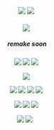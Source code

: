 <div align="center"> 

  ![](https://komarev.com/ghpvc/?username=LoveCrime&style=flat&color=3575B5&base=19274&label=Visitors!) ![](https://gifcity.carrd.co/assets/images/gallery283/5ca9c9ea.gif?v=52814815)
<div align="center">
 <h5 align="center">
   <img src="https://files.catbox.moe/y8kr59.png">
   
   <div align="center">
 <h5 align="center">
   <img src=""> remake soon

 <h5 align="center">
   <a href="https://rentry.co/sylar/"><img src="https://files.catbox.moe/375cee.png"></img></a> <a href="https://lovecrime.atabook.org/"><img src="https://files.catbox.moe/ab56kk.png"></img></a> <a href="https://retrospring.net/@lovecrime"><img src="https://files.catbox.moe/3010l7.png"></img></a>

  <p align="center">
<img src=https://gifcity.carrd.co/assets/images/gallery44/0a1e352d.gif?v=52814815>

  <p align="center">
<img src=https://gifcity.carrd.co/assets/images/gallery20/982558ec.gif?v=52814815> <img src=https://gifcity.carrd.co/assets/images/gallery20/30bd7c76.gif?v=52814815> <img src=https://gifcity.carrd.co/assets/images/gallery20/154c044f.gif?v=52814815> <img src=https://gifcity.carrd.co/assets/images/gallery20/e5ffd43e.gif?v=52814815>
<p align="center">
<img src=https://gifcity.carrd.co/assets/images/gallery20/0673cf33.gif?v=52814815> <img src=https://gifcity.carrd.co/assets/images/gallery20/0d4a13d9.gif?v=52814815> <img src=https://gifcity.carrd.co/assets/images/gallery20/982558ec.gif?v=52814815>
<p align="center">
<img src=https://files.catbox.moe/kpms1r.png> <img src=https://files.catbox.moe/ljetl2.png> <img src=> <img src=>
